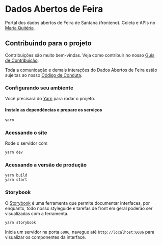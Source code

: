 # Dados Abertos de Feira

Portal dos dados abertos de Feira de Santana (frontend).
Coleta e APIs no [Maria Quitéria](https://github.com/DadosAbertosDeFeira/maria-quiteria/).

## Contribuindo para o projeto

Contribuições são muito bem-vindas. Veja como contribuir no nosso [Guia de Contribuição](CONTRIBUTING.md).

Toda a comunicação e demais interações do Dados Abertos de Feira estão sujeitas
ao nosso [Código de Conduta](CODE_OF_CONDUCT.md).

### Configurando seu ambiente

Você precisará do [Yarn](https://yarnpkg.com/) para rodar o projeto.

#### Instale as dependências e prepare os serviços

```bash
yarn
```

### Acessando o site

Rode o servidor com:

```bash
yarn dev
```

### Acessando a versão de produção

```bash
yarn build
yarn start
```

### Storybook

O [Storybook](https://storybook.js.org/) é uma ferramenta que permite documentar interfaces, por enquanto, todo nosso styleguide e tarefas de front em geral poderão ser visualizadas com a ferramenta.

```bash
yarn storybook
```

Inicia um servidor na porta `6006`, navegue até `http://localhost:6006` para visualizar os componentes da interface.
